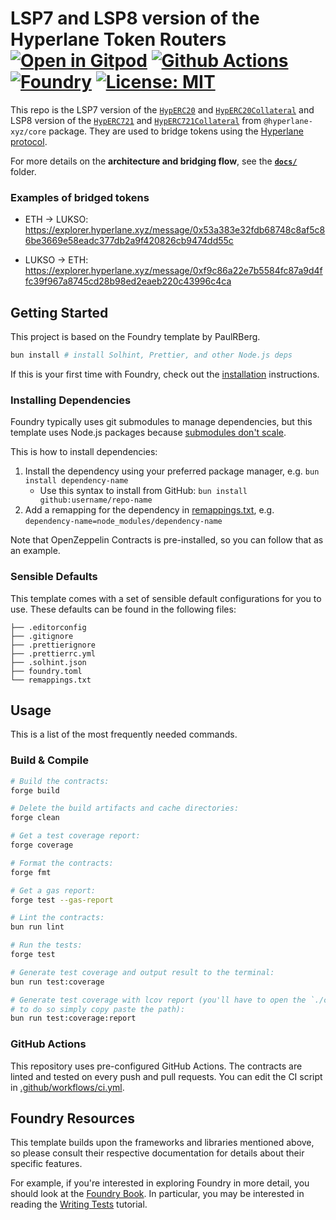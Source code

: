 # LSP7 and LSP8 version of the Hyperlane Token Routers [![Open in Gitpod][gitpod-badge]][gitpod] [![Github Actions][gha-badge]][gha] [![Foundry][foundry-badge]][foundry] [![License: MIT][license-badge]][license]

[gitpod]: https://gitpod.io/#https://github.com/lukso-network/lsp-bridge-HypLSP7
[gitpod-badge]: https://img.shields.io/badge/Gitpod-Open%20in%20Gitpod-FFB45B?logo=gitpod
[gha]: https://github.com/lukso-network/lsp-bridge-HypLSP7/actions
[gha-badge]: https://github.com/lukso-network/lsp-bridge-HypLSP7/actions/workflows/ci.yml/badge.svg
[foundry]: https://getfoundry.sh/
[foundry-badge]: https://img.shields.io/badge/Built%20with-Foundry-FFDB1C.svg
[license]: https://opensource.org/licenses/MIT
[license-badge]: https://img.shields.io/badge/License-MIT-blue.svg

This repo is the LSP7 version of the [`HypERC20`] and [`HypERC20Collateral`] and LSP8 version of the [`HypERC721`] and [`HypERC721Collateral`] from `@hyperlane-xyz/core` package. They are used to bridge tokens using the [Hyperlane protocol](https://docs.hyperlane.xyz).

For more details on the **architecture and bridging flow**, see the [**`docs/`**](./docs/README.md) folder.

### Examples of bridged tokens

- ETH -> LUKSO:
  https://explorer.hyperlane.xyz/message/0x53a383e32fdb68748c8af5c86be3669e58eadc377db2a9f420826cb9474dd55c

- LUKSO -> ETH:
  https://explorer.hyperlane.xyz/message/0xf9c86a22e7b5584fc87a9d4ffc39f967a8745cd28b98ed2eaeb220c43996c4ca

## Getting Started

This project is based on the Foundry template by PaulRBerg.

```sh
bun install # install Solhint, Prettier, and other Node.js deps
```

If this is your first time with Foundry, check out the
[installation](https://github.com/foundry-rs/foundry#installation) instructions.

### Installing Dependencies

Foundry typically uses git submodules to manage dependencies, but this template uses Node.js packages because
[submodules don't scale](https://twitter.com/PaulRBerg/status/1736695487057531328).

This is how to install dependencies:

1. Install the dependency using your preferred package manager, e.g. `bun install dependency-name`
   - Use this syntax to install from GitHub: `bun install github:username/repo-name`
2. Add a remapping for the dependency in [remappings.txt](./remappings.txt), e.g.
   `dependency-name=node_modules/dependency-name`

Note that OpenZeppelin Contracts is pre-installed, so you can follow that as an example.

### Sensible Defaults

This template comes with a set of sensible default configurations for you to use. These defaults can be found in the
following files:

```text
├── .editorconfig
├── .gitignore
├── .prettierignore
├── .prettierrc.yml
├── .solhint.json
├── foundry.toml
└── remappings.txt
```

## Usage

This is a list of the most frequently needed commands.

### Build & Compile

```sh
# Build the contracts:
forge build

# Delete the build artifacts and cache directories:
forge clean

# Get a test coverage report:
forge coverage

# Format the contracts:
forge fmt

# Get a gas report:
forge test --gas-report

# Lint the contracts:
bun run lint

# Run the tests:
forge test

# Generate test coverage and output result to the terminal:
bun run test:coverage

# Generate test coverage with lcov report (you'll have to open the `./coverage/index.html` file in your browser,
# to do so simply copy paste the path):
bun run test:coverage:report
```

### GitHub Actions

This repository uses pre-configured GitHub Actions. The contracts are linted and tested on every push and pull requests.
You can edit the CI script in [.github/workflows/ci.yml](./.github/workflows/ci.yml).

## Foundry Resources

This template builds upon the frameworks and libraries mentioned above, so please consult their respective documentation
for details about their specific features.

For example, if you're interested in exploring Foundry in more detail, you should look at the
[Foundry Book](https://book.getfoundry.sh/). In particular, you may be interested in reading the
[Writing Tests](https://book.getfoundry.sh/forge/writing-tests.html) tutorial.

[`HypERC20Collateral`]:
  https://github.com/hyperlane-xyz/hyperlane-monorepo/blob/%40hyperlane-xyz/core%408.1.1/solidity/contracts/token/HypERC20Collateral.sol
[`HypERC20`]:
  https://github.com/hyperlane-xyz/hyperlane-monorepo/blob/%40hyperlane-xyz/core%408.1.1/solidity/contracts/token/HypERC20.sol
[`HypERC721Collateral`]:
  https://github.com/hyperlane-xyz/hyperlane-monorepo/blob/%40hyperlane-xyz/core%408.1.1/solidity/contracts/token/HypERC721Collateral.sol
[`HypERC721`]:
  https://github.com/hyperlane-xyz/hyperlane-monorepo/blob/%40hyperlane-xyz/core%408.1.1/solidity/contracts/token/HypERC721.sol
[`Mailbox`]:
  https://github.com/hyperlane-xyz/hyperlane-monorepo/blob/%40hyperlane-xyz/core%408.1.1/solidity/contracts/Mailbox.sol
